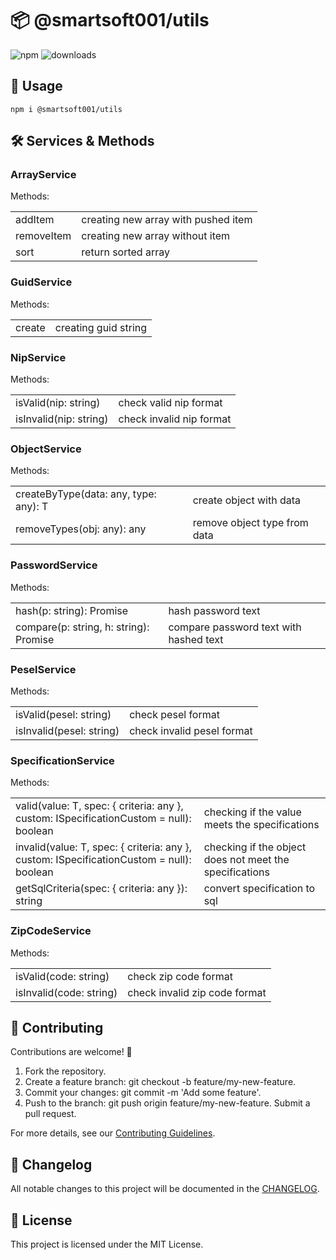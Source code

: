 # 📦 @smartsoft001/utils

![npm](https://img.shields.io/npm/v/@smartsoft001/utils) ![downloads](https://img.shields.io/npm/dm/@smartsoft001/utils)

## 🚀 Usage

`npm i @smartsoft001/utils`

## 🛠️ Services & Methods

### ArrayService

Methods:

<table>
    <tr>
        <td>addItem</td>
        <td>creating new array with pushed item</td>
    </tr>
    <tr>
        <td>removeItem</td>
        <td>creating new array without item</td>
    </tr>
    <tr>
        <td>sort</td>
        <td>return sorted array</td>
    </tr>
</table>

### GuidService

Methods:

<table>
    <tr>
        <td>create</td>
        <td>creating guid string</td>
    </tr>
</table>

### NipService

Methods:

<table>
    <tr>
        <td>isValid(nip: string)</td>
        <td>check valid nip format</td>
    </tr>
    <tr>
        <td>isInvalid(nip: string)</td>
        <td>check invalid nip format</td>
    </tr>
</table>

### ObjectService

Methods:

<table>
    <tr>
        <td>createByType<T>(data: any, type: any): T</td>
        <td>create object with data</td>
    </tr>
    <tr>
        <td>removeTypes(obj: any): any</td>
        <td>remove object type from data</td>
    </tr>
</table>

### PasswordService

Methods:

<table>
    <tr>
        <td>hash(p: string): Promise<string></td>
        <td>hash password text</td>
    </tr>
    <tr>
        <td>compare(p: string, h: string): Promise<boolean></td>
        <td>compare password text with hashed text</td>
    </tr>
</table>

### PeselService

Methods:

<table>
    <tr>
        <td>isValid(pesel: string)</td>
        <td>check pesel format</td>
    </tr>
    <tr>
        <td>isInvalid(pesel: string)</td>
        <td>check invalid pesel format</td>
    </tr>
</table>

### SpecificationService

Methods:

<table>
    <tr>
        <td>valid<T>(value: T, spec: { criteria: any }, custom: ISpecificationCustom = null): boolean</td>
        <td>checking if the value meets the specifications</td>
    </tr>
    <tr>
        <td>invalid<T>(value: T, spec: { criteria: any }, custom: ISpecificationCustom = null): boolean</td>
        <td>checking if the object does not meet the specifications</td>
    </tr>
    <tr>
        <td>getSqlCriteria(spec: { criteria: any }): string</td>
        <td>convert specification to sql</td>
    </tr>
</table>

### ZipCodeService

Methods:

<table>
    <tr>
        <td>isValid(code: string)</td>
        <td>check zip code format</td>
    </tr>
    <tr>
        <td>isInvalid(code: string)</td>
        <td>check invalid zip code format</td>
    </tr>
</table>

## 🤝 Contributing

Contributions are welcome! 🎉

1. Fork the repository.
2. Create a feature branch: git checkout -b feature/my-new-feature.
3. Commit your changes: git commit -m 'Add some feature'.
4. Push to the branch: git push origin feature/my-new-feature.
Submit a pull request.

For more details, see our [Contributing Guidelines](../../../CONTRIBUTING.md).

## 📝 Changelog

All notable changes to this project will be documented in the [CHANGELOG](../../../CHANGELOG.md).

## 📜 License

This project is licensed under the MIT License.
